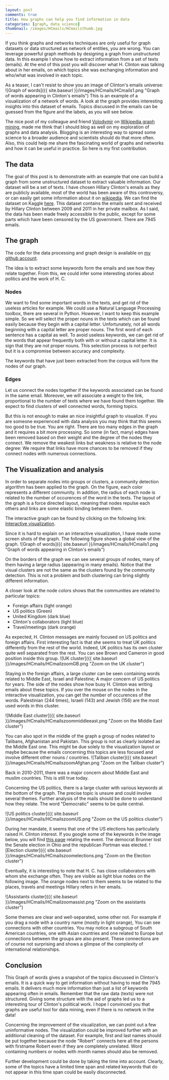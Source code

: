 ```yaml
---
layout: post
comments: true
title: How graphs can help you find information in data
categories: [graph, data science]
thumbnail: /images/HCmails/HCmailsthumb.jpg
---
```


If you think graphs and networks techniques are only useful for graph datasets or data structured as network of entities, you are wrong. You can leverage powerful graph methods by designing a graph from unstructured data. In this example I show how to extract information from a set of texts (emails). At the end of this post you will discover what H. Clinton was talking about in her emails, on which topics she was exchanging information and who/what was involved in each topic.

As a teaser, I can't resist to show you an image of Clinton's emails universe:
![Graph of words]({{ site.baseurl }}/images/HCmails/HCmails1.png "Graph of words appearing in Clinton's emails")
This is an example of a visualization of a network of words. A look at the graph provides interesting insights into this dataset of emails. Topics discussed in the emails can be guessed from the figure and the labels, as you will see below.

The nice post of my colleague and friend [Volodymir](http://blog.miz.space/) on [Wikipedia graph mining](http://blog.miz.space/research/2017/08/14/wikipedia-collective-memory-dynamic-graph-analysis-graphx-spark-scala-time-series-network/), made me think that I should blog as well on my exploration of graphs and data analysis. Blogging is an interesting way to spread some science to a broader audience and scientists should do that more often. Also, this could help me share the fascinating world of graphs and networks and how it can be useful in practice. So here is my first contribution. 

## The data

The goal of this post is to demonstrate with an example that one can build a graph from some unstructured dataset to extract valuable information. Our dataset will be a set of texts. I have chosen Hillary Clinton's emails as they are publicly available, most of the world has been aware of this controversy, or can easily get some information about it on [wikipedia](https://en.wikipedia.org/wiki/Hillary_Clinton_email_controversy). We can find the dataset on Kaggle [here](https://www.kaggle.com/kaggle/hillary-clinton-emails). This dataset contains the emails sent and received by Hillary Clinton between 2009 and 2011 in her private mailbox. As I said, the data has been made freely accessible to the public, except for some parts which have been censored by the US government. There are 7945 emails.

## The graph

The code for the data processing and graph design is available on [my github account](https://github.com/bricaud/HCmails).

The idea is to extract some keywords form the emails and see how they relate together. From this, we could infer some interesting stories about politics and the work of H. C. 

### Nodes

We want to find some important words in the texts, and get rid of the useless articles for example. We could use a Natural Language Processing toolbox, there are several in Python. However, I want to keep this example simple. So we will select the proper nouns in the texts which can be found easily because they begin with a capital letter. Unfortunately, not all words beginning with a capital letter are proper nouns. The first word of each sentence has a capital as well. To avoid useless keywords, we can get rid of the words that appear frequently both with or without a capital letter. It is sign that they are not proper nouns. This selection process is not perfect but it is a compromise between accuracy and complexity.

The keywords that have just been extracted from the corpus will form the nodes of our graph.


### Edges

Let us connect the nodes together if the keywords associated can be found in the same email. Moreover, we will associate a weight to the link, proportional to the number of texts where we have found them together. We expect to find clusters of well connected words, forming topics. 

But this is not enough to make an nice insightful graph to visualize. If you are someone experienced with data analysis you may think that this seems too good to be true. You are right. There are too many edges in the graph and it requires a bit more processing. So some  (in fact, many) edges have been removed based on their weight and the degree of the nodes they connect. We remove the weakest links but weakness is relative to the node degree: We require that links have more chances to be removed if they connect nodes with numerous connections.


## The Visualization and analysis

In order to separate nodes into groups or clusters, a community detection algorithm has been applied to the graph. On the figure, each color represents a different community.
In addition, the radius of each node is related to the number of occurences of the word in the texts. The layout of the graph is a force directed layout, meaning that nodes repulse each others and links are some elastic binding between them.

The interactive graph can be found by clicking on the following link:
[Interactive visualization](https://bricaud.github.io/HCmails/).

Since it is hard to explain on an interactive visualization, I have made some screen shots of the graph. The following figure shows a global view of the graph.
![Graph of words]({{ site.baseurl }}/images/HCmails/HCmails1.png "Graph of words appearing in Clinton's emails")

On the borders of the graph we can see several groups of nodes, many of them having a large radius (appearing in many emails). Notice that the visual clusters are not the same as the clusters found by the community detection. This is not a problem and both clustering can bring slightly different information.


A closer look at the node colors shows that the communities are related to particular topics:

* Foreign affairs (light orange)
* US politics (Green)
* United Kingdom (dark blue)
* Clinton's collaborators (light blue)
* Travel/meetings (dark orange)

As expected, H. Clinton messages are mainly focused on US politics and foreign affairs. First interesting fact is that she seems to treat UK politics differently from the rest of the world. Indeed, UK politics has its own cluster quite well separated from the rest. You can see Brown and Cameron in good position inside this group.
![UK cluster]({{ site.baseurl }}/images/HCmails/HCmailzoomGB.png "Zoom on the UK cluster")

Staying in the foreign affairs, a large cluster can be seen containing words related to Middle East, Israel and Palestine; A major concern of US politics for years. The side of the nodes show how busy H. Clinton was writing emails about these topics. If you over the mouse on the nodes in the interactive visualization, you can get the number of occurences of the words. Palestinian (244 times), Israeli (143) and Jewish (156) are the most used words in this cluster.

![Middle East cluster]({{ site.baseurl }}/images/HCmails/HCmailszoommiddleeast.png "Zoom on the Middle East cluster")

You can also spot in the middle of the graph a group of nodes related to Talibans, Afghanistan and Pakistan. This group is not as clearly isolated as the Middle East one. This might be due solely to the visualization layout or maybe because the emails concerning this topics are less focused and involve different other nouns / countries.
![Taliban cluster]({{ site.baseurl }}/images/HCmails/HCmailszoomAfghan.png "Zoom on the Taliban cluster")

Back in 2010-2011, there was a major concern about Middle East and muslim countries. This is still true today.

Concerning the US politics, there is a large cluster with various keywords at the bottom of the graph. The precise topic is unsure and could involve several themes. Further analysis of the mails should be done to understand how they relate. The word "Democratic" seems to be quite central.

![US politics cluster]({{ site.baseurl }}/images/HCmails/HCmailszoomUS.png "Zoom on the US politics cluster")

During her mandate, it seems that one of the US elections has particularly raised H. Clinton interest. If you google some of the keywords in the image below, you will find [this page](https://en.wikipedia.org/wiki/United_States_Senate_election_in_Ohio,_2010) relating the event. The democrat Brunner lost the Senate election in Ohio and the republican Portman was elected.
![Election cluster]({{ site.baseurl }}/images/HCmails/HCmailszoomelections.png "Zoom on the Election cluster")


Eventually, it is interesting to note that H. C. has close collaborators with whom she exchange often. They are visible as light blue nodes on the following image. The orange nodes next to them seems to be related to the places, travels and meetings Hillary refers in her emails. 

![Assistants cluster]({{ site.baseurl }}/images/HCmails/HCmailzoomassist.png "Zoom on the assistants cluster")


Some themes are clear and well-separated, some other not. For example if you drag a node with a country name (mostly in light orange), You can see connections with other countries. You may notice a subgroup of South American countries, one with Asian countries and one related to Europe but connections between the groups are also present. These connections are of course not surprising and shows a glimpse of the complexity of international relationships. 

## Conclusion

This Graph of words gives a snapshot of the topics discussed in Clinton's emails. It is a quick way to get information without having to read the 7945 emails. It delivers much more information than just a list of keywords appearing often in emails. Remember that the raw data (texts) were not structured. Giving some structure with the aid of graphs led us to a interesting tour of Clinton's political work. I hope I convinced you that graphs are useful tool for data mining, even if there is no network in the data!

Concerning the improvement of the visualization, we can point out a few uninformative nodes. The visualization could be improved further with an additional cleaning of the dataset. For example, first and last names should be put together because the node "Robert" connects here all the persons with firstname Robert even if they are completely unrelated. Word containing numbers or nodes with month names should also be removed.

Further development could be done by taking the time into account. Clearly, some of the topics have a limited time span and related keywords that do not appear in this time span could be easily disconnected. 


